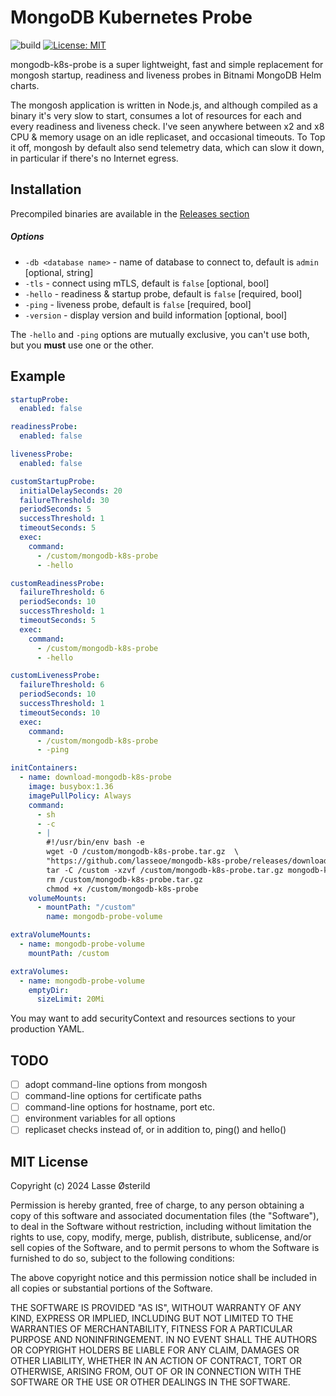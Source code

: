 # MongoDB Kubernetes Probe

![build](https://github.com/lasseoe/mongodb-k8s-probe/actions/workflows/ci.yml/badge.svg)
[![License: MIT](https://img.shields.io/badge/License-MIT-brightgreen.svg)](https://opensource.org/licenses/MIT)

mongodb-k8s-probe is a super lightweight, fast and simple replacement for mongosh startup, readiness and liveness probes in Bitnami MongoDB Helm charts.

The mongosh application is written in Node.js, and although compiled as a binary it's very slow to start, consumes a lot of resources for each and every readiness and liveness check. I've seen anywhere between x2 and x8 CPU & memory usage on an idle replicaset, and occasional timeouts. To Top it off, mongosh by default also send telemetry data, which can slow it down, in particular if there's no Internet egress.

## Installation

Precompiled binaries are available in the [Releases section](https://github.com/lasseoe/mongodb-k8s-probe/releases)

##### Options

 - `-db <database name>` - name of database to connect to, default is `admin` [optional, string]
 - `-tls` - connect using mTLS, default is `false` [optional, bool]
 - `-hello` - readiness & startup probe, default is `false` [required, bool]
 - `-ping` - liveness probe, default is `false` [required, bool]
 - `-version` - display version and build information [optional, bool]

The `-hello` and `-ping` options are mutually exclusive, you can't use both, but you **must** use one or the other.

## Example

```yaml
startupProbe:
  enabled: false

readinessProbe:
  enabled: false

livenessProbe:
  enabled: false

customStartupProbe:
  initialDelaySeconds: 20
  failureThreshold: 30
  periodSeconds: 5
  successThreshold: 1
  timeoutSeconds: 5
  exec:
    command:
      - /custom/mongodb-k8s-probe
      - -hello

customReadinessProbe:
  failureThreshold: 6
  periodSeconds: 10
  successThreshold: 1
  timeoutSeconds: 5
  exec:
    command:
      - /custom/mongodb-k8s-probe
      - -hello

customLivenessProbe:
  failureThreshold: 6
  periodSeconds: 10
  successThreshold: 1
  timeoutSeconds: 10
  exec:
    command:
      - /custom/mongodb-k8s-probe
      - -ping

initContainers:
  - name: download-mongodb-k8s-probe
    image: busybox:1.36
    imagePullPolicy: Always
    command:
      - sh
      - -c
      - |
        #!/usr/bin/env bash -e
        wget -O /custom/mongodb-k8s-probe.tar.gz  \
        "https://github.com/lasseoe/mongodb-k8s-probe/releases/download/vX.X.X/mongodb-k8s-probe_linux_amd64.tar.gz"
        tar -C /custom -xzvf /custom/mongodb-k8s-probe.tar.gz mongodb-k8s-probe
        rm /custom/mongodb-k8s-probe.tar.gz
        chmod +x /custom/mongodb-k8s-probe
    volumeMounts:
      - mountPath: "/custom"
        name: mongodb-probe-volume

extraVolumeMounts:
  - name: mongodb-probe-volume
    mountPath: /custom

extraVolumes:
  - name: mongodb-probe-volume
    emptyDir:
      sizeLimit: 20Mi
```

You may want to add securityContext and resources sections to your production YAML.


## TODO

 - [ ] adopt command-line options from mongosh
 - [ ] command-line options for certificate paths
 - [ ] command-line options for hostname, port etc.
 - [ ] environment variables for all options
 - [ ] replicaset checks instead of, or in addition to, ping() and hello()

## MIT License

Copyright (c) 2024 Lasse Østerild

Permission is hereby granted, free of charge, to any person obtaining a copy
of this software and associated documentation files (the "Software"), to deal
in the Software without restriction, including without limitation the rights
to use, copy, modify, merge, publish, distribute, sublicense, and/or sell
copies of the Software, and to permit persons to whom the Software is
furnished to do so, subject to the following conditions:

The above copyright notice and this permission notice shall be included in all
copies or substantial portions of the Software.

THE SOFTWARE IS PROVIDED "AS IS", WITHOUT WARRANTY OF ANY KIND, EXPRESS OR
IMPLIED, INCLUDING BUT NOT LIMITED TO THE WARRANTIES OF MERCHANTABILITY,
FITNESS FOR A PARTICULAR PURPOSE AND NONINFRINGEMENT. IN NO EVENT SHALL THE
AUTHORS OR COPYRIGHT HOLDERS BE LIABLE FOR ANY CLAIM, DAMAGES OR OTHER
LIABILITY, WHETHER IN AN ACTION OF CONTRACT, TORT OR OTHERWISE, ARISING FROM,
OUT OF OR IN CONNECTION WITH THE SOFTWARE OR THE USE OR OTHER DEALINGS IN THE
SOFTWARE.


